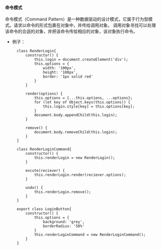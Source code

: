 

#### 命令模式

命令模式（Command Pattern）是一种数据驱动的设计模式，它属于行为型模式。请求以命令的形式包裹在对象中，并传给调用对象。
调用对象寻找可以处理该命令的合适的对象，并把该命令传给相应的对象，该对象执行命令。 


* 例子：

        class RenderLogin{
            constructor() {
                this.login = document.createElement('div');
                this.options = {
                    width: '100px',
                    height: '100px',
                    border: '1px solid red'
                }
            }

            render(options) {
                this.options = {...this.options, ...options};
                for (let key of Object.keys(this.options)) {
                    this.login.style[key] = this.options[key];
                }
                document.body.appendChild(this.login);
            }

            remove() {
                document.body.removeChild(this.login);
            }
        }

        class RenderLoginCommand{
            constructor() {
                this.renderLogin = new RenderLogin();
            }

            excute(reciever) {
                this.renderLogin.render(reciever.options);
            }

            undo() {
                this.renderLogin.remove();
            }
        }

        export class LoginButton{
            constructor() {
                this.options = {
                    background: 'grey',
                    borderRadius: '50%'
                }
                this.renderLoginCommand = new RenderLoginCommand();
            }
        }